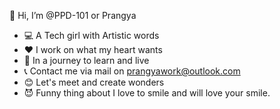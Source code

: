  👋 Hi, I’m @PPD-101 or Prangya
- 💻 A Tech girl with Artistic words
- ❤️ I work on what my heart wants
- 🌻 In a journey to learn and live
- 📞 Contact me via mail on prangyawork@outlook.com
- 😊 Let's meet and create wonders
- 😈 Funny thing about I love to smile and will love your smile.

<!---
PPD-101/PPD-101 is a ✨ special ✨ repository because its `README.md` (this file) appears on your GitHub profile.
You can click the Preview link to take a look at your changes.
--->

